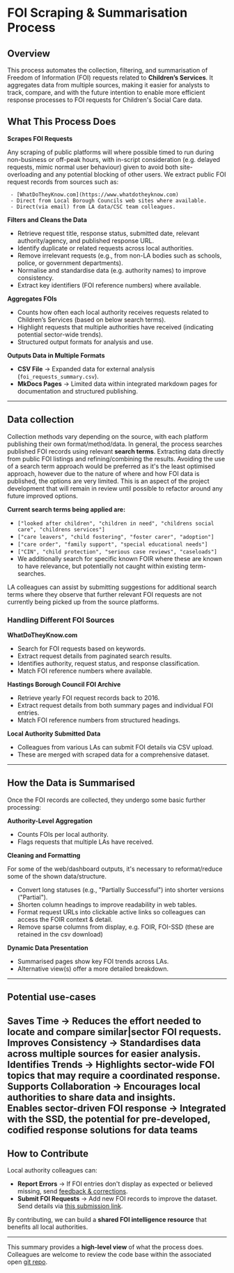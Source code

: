 # FOI Scraping & Summarisation Process

## Overview
This process automates the collection, filtering, and summarisation of Freedom of Information (FOI) requests related to **Children’s Services**.  It aggregates data from multiple sources, making it easier for analysts to track, compare, and with the future intention to enable more efficient response processes to FOI requests for Children's Social Care data.

## What This Process Does

**Scrapes FOI Requests**  

Any scraping of public platforms will where possible timed to run during non-business or off-peak hours, with in-script consideration (e.g. delayed requests, mimic normal user behaviour) given to avoid both site-overloading and any potential blocking of other users. We extract public FOI request records from sources such as:  

     - [WhatDoTheyKnow.com](https://www.whatdotheyknow.com)   
     - Direct from Local Borough Councils web sites where available.
     - Direct(via email) from LA data/CSC team colleagues.  

**Filters and Cleans the Data**  

   - Retrieve request title, response status, submitted date, relevant authority/agency, and published response URL.  
   - Identify duplicate or related requests across local authorities.  
   - Remove irrelevant requests (e.g., from non-LA bodies such as schools, police, or government departments).  
   - Normalise and standardise data (e.g. authority names) to improve consistency.  
   - Extract key identifiers (FOI reference numbers) where available.  

**Aggregates FOIs**  

   - Counts how often each local authority receives requests related to Children’s Services (based on below search terms).  
   - Highlight requests that multiple authorities have received (indicating potential sector-wide trends).  
   - Structured output formats for analysis and use.  

**Outputs Data in Multiple Formats**  

   - **CSV File** → Expanded data for external analysis (`foi_requests_summary.csv`).  
   - **MkDocs Pages** → Limited data within integrated markdown pages for documentation and structured publishing.  

---

## Data collection

Collection methods vary depending on the source, with each platform publishing their own format/method/data. In general, the process searches published FOI records using relevant **search terms**. Extracting data directly from public FOI listings and refining/combining the results. Avoiding the use of a search term approach would be preferred as it's the least optimised approach, however due to the nature of where and how FOI data is published, the options are very limited. This is an aspect of the project development that will remain in review until possible to refactor around any future improved options. 

**Current search terms being applied are:**  

- ```["looked after children", "children in need", "childrens social care", "childrens services"]```  
- ```["care leavers", "child fostering", "foster carer", "adoption"]```   
- ```["care order", "family support", "special educational needs"]```  
- ```["CIN", "child protection", "serious case reviews", "caseloads"]```  
- We additionally search for specific known FOIR where these are known to have relevance, but potentially not caught within existing term-searches.

LA colleagues can assist by submitting suggestions for additional search terms where they observe that further relevant FOI requests are not currently being picked up from the source platforms. 

### Handling Different FOI Sources
**WhatDoTheyKnow.com**  

  - Search for FOI requests based on keywords.  
  - Extract request details from paginated search results.  
  - Identifies authority, request status, and response classification.  
  - Match FOI reference numbers where available.  
  
**Hastings Borough Council FOI Archive**  

  - Retrieve yearly FOI request records back to 2016.  
  - Extract request details from both summary pages and individual FOI entries.  
  - Match FOI reference numbers from structured headings.  

**Local Authority Submitted Data**  

  - Colleagues from various LAs can submit FOI details via CSV upload.  
  - These are merged with scraped data for a comprehensive dataset.  

---

## How the Data is Summarised
Once the FOI records are collected, they undergo some basic further processing:

**Authority-Level Aggregation**  

  - Counts FOIs per local authority.  
  - Flags requests that multiple LAs have received.  
  
**Cleaning and Formatting**  

For some of the web/dashboard outputs, it's necessary to reformat/reduce some of the shown data/structure.

- Convert long statuses (e.g., "Partially Successful") into shorter versions ("Partial").  
- Shorten column headings to improve readability in web tables.  
- Format request URLs into clickable active links so colleagues can access the FOIR context & detail.
- Remove sparse columns from display, e.g. FOIR, FOI-SSD (these are retained in the csv download)  


**Dynamic Data Presentation**  

  - Summarised pages show key FOI trends across LAs.  
  - Alternative view(s) offer a more detailed breakdown.  

---

## Potential use-cases
**Saves Time** → Reduces the effort needed to locate and compare similar|sector FOI requests.  
**Improves Consistency** → Standardises data across multiple sources for easier analysis.  
**Identifies Trends** → Highlights sector-wide FOI topics that may require a coordinated response.  
**Supports Collaboration** → Encourages local authorities to share data and insights.  
**Enables sector-driven FOI response** → Integrated with the SSD, the potential for pre-developed, codified response solutions for data teams
---

## How to Contribute

Local authority colleagues can:

- **Report Errors** → If FOI entries don't display as expected or believed missing, send [feedback & corrections](mailto:datatoinsight@gmail.com?subject=FOI%20Feedback).  
- **Submit FOI Requests** → Add new FOI records to improve the dataset. Send details via [this submission link](mailto:datatoinsight@gmail.com?subject=FOI%20details%20to%20add&body=Authority-Name:%20%3Cla-name%3E%0AAuthority-Code:%20%3Cla-code%3E%0ARequest-Title:%20%3Crequest-title%3E).

By contributing, we can build a **shared FOI intelligence resource** that benefits all local authorities.

---

This summary provides a **high-level view** of what the process does. Colleagues are welcome to review the code base within the associated open [git repo](https://github.com/data-to-insight/foi-csc-scrape-tool).
